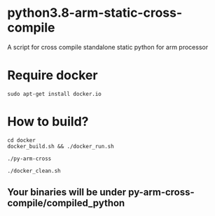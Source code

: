 # python3.8-arm-static-cross-compile
A script for cross compile standalone static python for arm processor 


# Require docker
``` 
sudo apt-get install docker.io
```

# How to build?

```
cd docker
docker_build.sh && ./docker_run.sh
```

```
./py-arm-cross
```

```
./docker_clean.sh
```

## Your binaries will be under py-arm-cross-compile/compiled_python